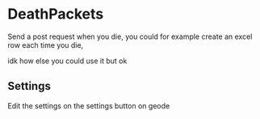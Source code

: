 # DeathPackets

Send a post request when you die, you could for example create an excel row each time you die,

idk how else you could use it but ok

## Settings

Edit the settings on the settings button on geode
